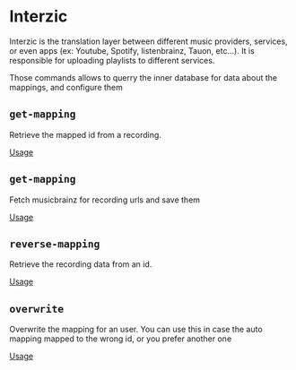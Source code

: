 # Interzic

Interzic is the translation layer between different music providers, services, or even apps (ex: Youtube, Spotify, listenbrainz, Tauon, etc...).
It is responsible for uploading playlists to different services.

Those commands allows to querry the inner database for data about the mappings, and configure them

## `get-mapping`

Retrieve the mapped id from a recording.

[Usage](../CommandLineHelp.md#alistral-interzic-get-mapping)

## `get-mapping`

Fetch musicbrainz for recording urls and save them

[Usage](../CommandLineHelp.md#alistral-interzic-reload)

## `reverse-mapping`

Retrieve the recording data from an id.

[Usage](../CommandLineHelp.md#alistral-interzic-reverse-mapping)

## `overwrite`

Overwrite the mapping for an user. You can use this in case the auto mapping mapped to the wrong id, or you prefer another one

[Usage](../CommandLineHelp.md#alistral-interzic-overwrite)

